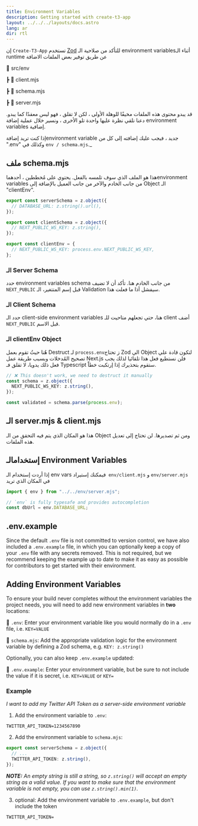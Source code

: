 ```yaml
---
title: Environment Variables
description: Getting started with create-t3-app
layout: ../../../layouts/docs.astro
lang: ar
dir: rtl
---
```


إن `Create-T3-App` تستخدم [Zod](https://github.com/colinhacks/zod) للتأكد من صلاحية الـ environment variablesأثناء الـ runtime عن طريق توفير بعض الملفات الاضافة

📁 src/env

┣ 📄 client.mjs

┣ 📄 schema.mjs

┣ 📄 server.mjs


قد يبدو محتوى هذه الملفات مخيفًا للوهلة الأولى ، لكن لا تقلق ، فهو ليس معقدًا كما يبدو. دعنا نلقي نظرة عليها واحدة تلو الأخرى ، ونسير خلال عملية إضافة environment variables إضافية.

إذا كنت تريد إضافةenvironment variable جديد ، فيجب عليك إضافته إلى كل من ".env" وكذلك في `env / schema.mjs`.\_

## ملف schema.mjs

هذا هو الملف الذي سوف تلمسه بالفعل. يحتوي على مُخططين ، أحدهماenvironment variables من جانب الخادم والآخر من جانب العميل بالإضافة إلى Object الـ "clientEnv".

```ts:env/schema.mjs
export const serverSchema = z.object({
  // DATABASE_URL: z.string().url(),
});

export const clientSchema = z.object({
  // NEXT_PUBLIC_WS_KEY: z.string(),
});

export const clientEnv = {
  // NEXT_PUBLIC_WS_KEY: process.env.NEXT_PUBLIC_WS_KEY,
};
```

### الـ Server Schema

حدد environment variables schema من جانب الخادم هنا.
تأكد أن لا تضيف `NEXT_PUBLIC` قبل إسم المتتغير، الـ Validation سيفشل أذا ما فعلت هذا.


### الـ Client Schema
حدد الـ client-side environment variables هنا، حتي تجعلهم متاحيت للـ client أضف `NEXT_PUBLIC` قبل الاسم.


### الـ clientEnv Object

 هُنا حيثُ تقوم بعمل Destruct لـ `process.env`ز
 تحتاج Zod الي Object لتكون قادة علي تصحيح المُدخلات وبسبب طريقة عمل Next.js فلن نستطيع فعل هذا تلقائيا لذلك يجب فعل ذلك يدويا، لا تقلق فـ  Typescript ستقوم بتحذيرك إذا إرتكبت خطاّ.

```ts
// ❌ This doesn't work, we need to destruct it manually
const schema = z.object({
  NEXT_PUBLIC_WS_KEY: z.string(),
});

const validated = schema.parse(process.env);
```

## الـ server.mjs & client.mjs
هذا هو المكان الذي يتم فيه التحقق من الـ Object ومن ثم تصديرها. لن تحتاج إلى تعديل هذه الملفات.



## إستخدامالـ Environment Variables
إذا أردت إستخدام الـ env vars فيمكنك إستيراد` env/client.mjs` و `env/server.mjs` في المكان الذي تريد

```ts:pages/api/hello.ts
import { env } from "../../env/server.mjs";

// `env` is fully typesafe and provides autocompletion
const dbUrl = env.DATABASE_URL;
```

## .env.example

Since the default `.env` file is not committed to version control, we have also included a `.env.example` file, in which you can optionally keep a copy of your `.env` file with any secrets removed. This is not required, but we recommend keeping the example up to date to make it as easy as possible for contributors to get started with their environment.

## Adding Environment Variables

To ensure your build never completes without the environment variables the project needs, you will need to add new environment variables in **two** locations:

📄 `.env`: Enter your environment variable like you would normally do in a `.env` file, i.e. `KEY=VALUE`

📄 `schema.mjs`: Add the appropriate validation logic for the environment variable by defining a Zod schema, e.g. `KEY: z.string()`

Optionally, you can also keep `.env.example` updated:

📄 `.env.example`: Enter your environment variable, but be sure to not include the value if it is secret, i.e. `KEY=VALUE` or `KEY=`

### Example

_I want to add my Twitter API Token as a server-side environment variable_

1. Add the environment variable to `.env`:

```
TWITTER_API_TOKEN=1234567890
```

2. Add the environment variable to `schema.mjs`:

```ts
export const serverSchema = z.object({
  // ...
  TWITTER_API_TOKEN: z.string(),
});
```

_**NOTE:** An empty string is still a string, so `z.string()` will accept an empty string as a valid value. If you want to make sure that the environment variable is not empty, you can use `z.string().min(1)`._

3. optional: Add the environment variable to `.env.example`, but don't include the token

```
TWITTER_API_TOKEN=
```
